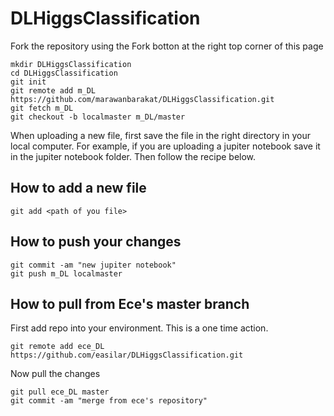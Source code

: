 # DLHiggsClassification

Fork the repository using the Fork botton at the right top corner of this page

```
mkdir DLHiggsClassification
cd DLHiggsClassification
git init
git remote add m_DL https://github.com/marawanbarakat/DLHiggsClassification.git  
git fetch m_DL
git checkout -b localmaster m_DL/master
```

When uploading a new file, first save the file in the right directory in your local computer.
For example, if you are uploading a jupiter notebook save it in the jupiter notebook folder. 
Then follow the recipe below.

## How to add a new file

```
git add <path of you file>
```
## How to push your changes
```
git commit -am "new jupiter notebook"
git push m_DL localmaster
```  
## How to pull from Ece's master branch 
First add repo into your environment. This is a one time action.
```
git remote add ece_DL https://github.com/easilar/DLHiggsClassification.git
```
Now pull the changes
```
git pull ece_DL master
git commit -am "merge from ece's repository"
```
